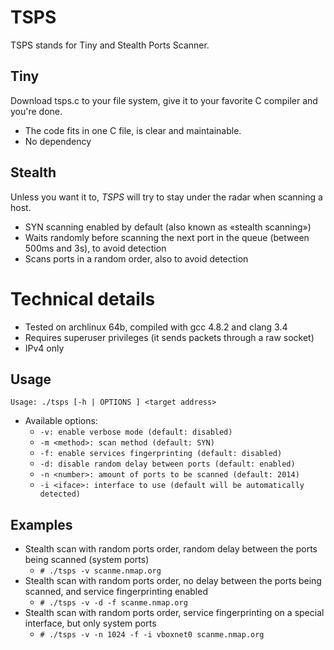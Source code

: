 # TSPS

TSPS stands for Tiny and Stealth Ports Scanner.

## Tiny

Download tsps.c to your file system, give it to your favorite C compiler and you're done.

* The code fits in one C file, is clear and maintainable.
* No dependency

## Stealth

Unless you want it to, _TSPS_ will try to stay under the radar when scanning a host.

* SYN scanning enabled by default (also known as «stealth scanning»)
* Waits randomly before scanning the next port in the queue (between 500ms and 3s), to avoid detection
* Scans ports in a random order, also to avoid detection

# Technical details

* Tested on archlinux 64b, compiled with gcc 4.8.2 and clang 3.4
* Requires superuser privileges (it sends packets through a raw socket)
* IPv4 only

## Usage

``Usage: ./tsps [-h | OPTIONS ] <target address>``

* Available options:
	* ``-v: enable verbose mode (default: disabled)``
	* ``-m <method>: scan method (default: SYN)``
	* ``-f: enable services fingerprinting (default: disabled)``
	* ``-d: disable random delay between ports (default: enabled)``
	* ``-n <number>: amount of ports to be scanned (default: 2014)``
	* ``-i <iface>: interface to use (default will be automatically detected)``

## Examples

* Stealth scan with random ports order, random delay between the ports being scanned (system ports)
	* ``# ./tsps -v scanme.nmap.org``
* Stealth scan with random ports order, no delay between the ports being scanned, and service fingerprinting enabled
	* ``# ./tsps -v -d -f scanme.nmap.org``
* Stealth scan with random ports order, service fingerprinting on a special interface, but only system ports
	* ``# ./tsps -v -n 1024 -f -i vboxnet0 scanme.nmap.org``
